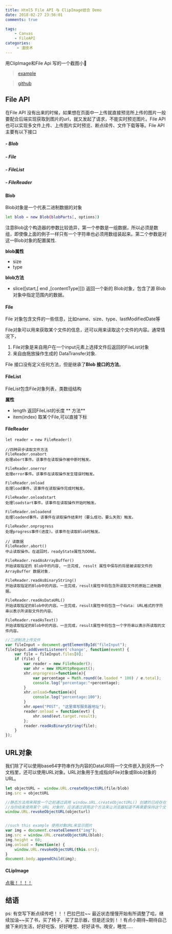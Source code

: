 ```yaml
---
title: Html5 File API 与 ClipImage结合 Demo 
date: 2018-02-27 23:56:01
comments: true

tags:
    - Canvas
    - FileAPI
categories:
     - 渣技术
---
```


用ClipImage和File Api 写的一个截图小🌰
> [example](http://f2er.meitu.com/hmz/clipImageDemo/example/)

> [github](https://github.com/ishareme/ClipImageDemo)
<!-- more -->

## File API

在File API 没有出来的时候，如果想在页面中一上传就直接预览所上传的图片一般要配合后端实现获取到图片的url，就又发起了请求，不能实时预览图片。File API 也可以实现多文件上传、上传图片实时预览、断点续传、文件下载等等。File API 主要有以下接口
##### - Blob
##### - File
##### - FileList
##### - FileReader

#### Blob
Blob对象是一个代表二进制数据的对象
```bash
let blob = new Blob(blobParts[, options])

```
注意Blob这个构造器的参数比较诡异，第一个参数是一组数据，所以必须是数组，即使像上面的例子一样只有一个字符串也必须用数组装起来。第二个参数是对这一Blob对象的配置属性.

**blob属性**
- size
- type

**blob方法**
- slice([start,[ end ,[contentType]]])  返回一个新的 Blob对象，包含了源 Blob对象中指定范围内的数据。

#### File
File 对象包含文件的一些信息，比如name、size、type、lastModifiedDate等

File对象可以用来获取某个文件的信息，还可以用来读取这个文件的内容。通常情况下，
1. File对象是来自用户在一个input元素上选择文件后返回的FileList对象
2. 来自由拖放操作生成的 DataTransfer对象.

File 接口没有定义任何方法，但是继承了**Blob 接口的方法**。

#### FileList
FileList包含File对象列表，类数组结构

**属性**
- length 返回FileList的长度
** 方法** 
- item(index) 取某个File,可以直接下标

#### FileReader
```
let reader = new FileReader()

//四种异步读取文件方法
FileReader.onabort
处理abort事件。该事件在读取操作被中断时触发。

FileReader.onerror
处理error事件。该事件在读取操作发生错误时触发。

FileReader.onload
处理load事件。该事件在读取操作完成时触发。

FileReader.onloadstart
处理loadstart事件。该事件在读取操作开始时触发。

FileReader.onloadend
处理loadend事件。该事件在读取操作结束时（要么成功，要么失败）触发。

FileReader.onprogress
处理progress事件(进度)。该事件在读取Blob时触发。

// 读数据
FileReader.abort()
中止读取操作。在返回时，readyState属性为DONE。

FileReader.readAsArrayBuffer()
开始读取指定的 Blob中的内容, 一旦完成, result 属性中保存的将是被读取文件的 ArrayBuffer 数据对象.

FileReader.readAsBinaryString() 
开始读取指定的Blob中的内容。一旦完成，result属性中将包含所读取文件的原始二进制数据。

FileReader.readAsDataURL()
开始读取指定的Blob中的内容。一旦完成，result属性中将包含一个data: URL格式的字符串以表示所读取文件的内容。

FileReader.readAsText()
开始读取指定的Blob中的内容。一旦完成，result属性中将包含一个字符串以表示所读取的文件内容。

```
```js
//二进制流上传文件
var fileInput = document.getElementById("fileInput");
fileInput.addEventListener('change', function(event) {
    var file = fileInput.files[0];
    if (file) {
        var reader = new FileReader();  
        var xhr = new XMLHttpRequest();
        xhr.onprogress=function(e){
            var percentage = Math.round((e.loaded * 100) / e.total);
            console.log("percentage:"+percentage);
        }
        xhr.onload=function(e){
            console.log("percentage:100");
        }
        xhr.open("POST", "这里填写服务器地址");  
        reader.onload = function(evt) {
            xhr.send(evt.target.result);
        };
        reader.readAsBinaryString(file);
    }
});
```

## URL对象
我们除了可以使用base64字符串作为内容的DataURI将一个文件嵌入到另外一个文档里，还可以使用URL对象。URL对象用于生成指向File对象或Blob对象的URL。

```js
let objectURL =  window.URL.createObjectURL(file/blob)
img.src = objectURL

//静态方法用来释放一个之前通过调用 window.URL.createObjectURL() 创建的已经存在的 URL 对象。
//当你结束使用某个 URL 对象时，应该通过调用这个方法来让浏览器知道不再需要保持这个文件的引用了。	
window.URL.revokeObjectURL(objecturl)


//such this example 使用对象URL来显示图片
var img = document.createElement("img");
img.src = window.URL.createObjectURL(blob);
img.height = 60;
img.onload = function(e) {
    window.URL.revokeObjectURL(this.src);
}
document.body.appendChild(img);
```


#### CLipImage
[点我！！！！](https://blog.huangmingzhao.cn/ClipImage.html)


## 结语
ps: 有空写下断点续传吧！！！巴拉巴拉~~
最近状态慢慢开始有所调整了哈，继续加油~~买了书，买了椅子，买了显示器，但是还没到！！有点小期待~期待自己接下来的生活，好好吃饭、好好睡觉、好好读书。晚安，睡觉.....
   　　　　　　   
   　　　　　　                        
   　　　　　　       








